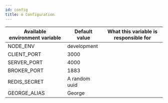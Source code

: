 ```yaml
---
id: config
title: ⚙️ Configuration
---
```


| Available environment variable | Default value | What this variable is responsible for |
| ------------------------------ | ------------- | ------------------------------------- |
| NODE_ENV                       | development   |                                       |
| CLIENT_PORT                    | 3000          |                                       |
| SERVER_PORT                    | 4000          |                                       |
| BROKER_PORT                    | 1883          |                                       |
| REDIS_SECRET                   | A random uuid |                                       |
| GEORGE_ALIAS                   | George        |                                       |
